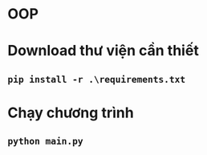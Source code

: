 # **OOP**

# Download thư viện cần thiết

## `pip install -r .\requirements.txt`

# Chạy chương trình

## `python main.py`
